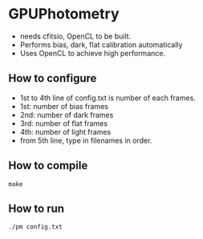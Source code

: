 # GPUPhotometry
 * needs cfitsio, OpenCL to be built.
 * Performs bias, dark, flat calibration automatically
  * Uses OpenCL to achieve high performance.

## How to configure
 * 1st to 4th line of config.txt is number of each frames.
  * 1st: number of bias frames
  * 2nd: number of dark frames
  * 3rd: number of flat frames
  * 4th: number of light frames
 * from 5th line, type in filenames in order.

## How to compile
```
make
```

## How to run
```
./pm config.txt
```